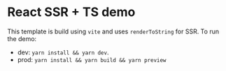 # React SSR + TS demo

This template is build using `vite` and uses `renderToString` for SSR.
To run the demo:

- dev: `yarn install && yarn dev`.
- prod: `yarn install && yarn build && yarn preview`
